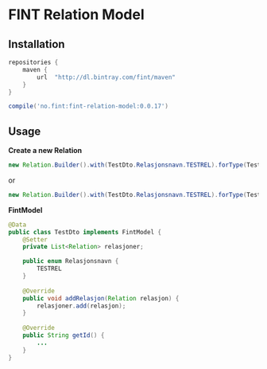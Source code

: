 # FINT Relation Model

## Installation

```groovy
repositories {
    maven {
        url  "http://dl.bintray.com/fint/maven" 
    }
}

compile('no.fint:fint-relation-model:0.0.17')
```

## Usage

**Create a new Relation**
```java
new Relation.Builder().with(TestDto.Relasjonsnavn.TESTREL).forType(TestDto.class).path("/test").field("test-field").value("123").build();
```
or
```java
new Relation.Builder().with(TestDto.Relasjonsnavn.TESTREL).forType(TestDto.class).path("/test").value("123").build();
```

**FintModel**
```java
@Data
public class TestDto implements FintModel {
    @Setter
    private List<Relation> relasjoner;

    public enum Relasjonsnavn {
        TESTREL
    }
    
    @Override
    public void addRelasjon(Relation relasjon) {
        relasjoner.add(relasjon);
    }
    
    @Override
    public String getId() {
        ...
    }
}
```